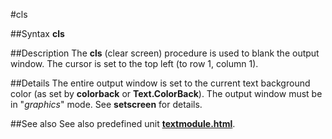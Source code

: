 
#cls

##Syntax
**cls**



##Description
The **cls** (clear screen) procedure is used to blank the output window. The cursor is set to the top left (to row 1, column 1).



##Details
The entire output window is set to the current text background color (as set by **colorback** or **Text.ColorBack**).
The output window must be in "*graphics*" mode. See **setscreen** for details.



##See also
See also predefined unit **[textmodule.html](Text)**.


